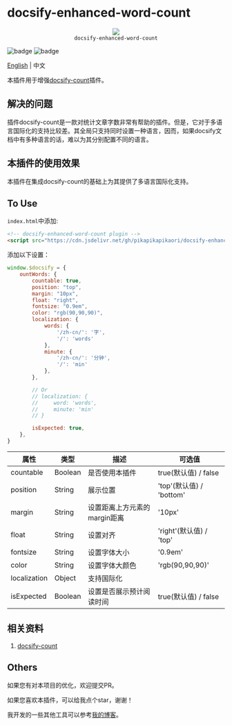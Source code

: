 # docsify-enhanced-word-count

<p align="center">
  <img src="https://docsify.js.org/_media/icon.svg" />
  <br />
  <code>docsify-enhanced-word-count</code>
</p>

![badge](https://img.shields.io/github/license/pikapikapikaori/docsify-enhanced-word-count) ![badge](https://img.shields.io/github/last-commit/pikapikapikaori/docsify-enhanced-word-count)

[English](/) | 中文

本插件用于增强[docsify-count](https://github.com/827652549/docsify-count)插件。

## 解决的问题

插件docsify-count是一款对统计文章字数非常有帮助的插件。但是，它对于多语言国际化的支持比较差。其全局只支持同时设置一种语言，因而，如果docsify文档中有多种语言的话，难以为其分别配置不同的语言。

## 本插件的使用效果

本插件在集成docsify-count的基础上为其提供了多语言国际化支持。

## To Use

`index.html`中添加:

```html
<!-- docsify-enhanced-word-count plugin -->
<script src="https://cdn.jsdelivr.net/gh/pikapikapikaori/docsify-enhanced-word-count/src/countWords.js"></script>
```

添加以下设置：

```js
window.$docsify = {
    ountWords: {
        countable: true,
        position: "top",
        margin: "10px",
        float: "right",
        fontsize: "0.9em",
        color: "rgb(90,90,90)",
        localization: {
            words: {
                '/zh-cn/': '字',
                '/': 'words'
            },
            minute: {
                '/zh-cn/': '分钟',
                '/': 'min'
            },
        },

        // Or
        // localization: {
        //     word: 'words',
        //     minute: 'min'
        // }

        isExpected: true,
    },
}
```

| 属性    | 类型    | 描述                          | 可选值                     |
| ------------ | ------- | ------------------------------------ | ------------------------- |
| countable    | Boolean | 是否使用本插件       | true(默认值) / false     |
| position     | String  | 展示位置                 | 'top'(默认值) / 'bottom' |
| margin       | String  | 设置距离上方元素的margin距离   | '10px'                    |
| float        | String  | 设置对齐                        | 'right'(默认值) / 'top'  |
| fontsize     | String  | 设置字体大小                        | '0.9em'                   |
| color        | String  | 设置字体大颜色                        | 'rgb(90,90,90)'           |
| localization | Object  | 支持国际化              |                           |
| isExpected   | Boolean | 设置是否展示预计阅读时间 | true(默认值) / false     |

## 相关资料

1. [docsify-count](https://github.com/827652549/docsify-count)

## Others

如果您有对本项目的优化，欢迎提交PR。

如果您喜欢本插件，可以给我点个star，谢谢！

我开发的一些其他工具可以参考[我的博客](https://pikapikapikaori.github.io/pikapikapi-blog/#/ITtech/)。
